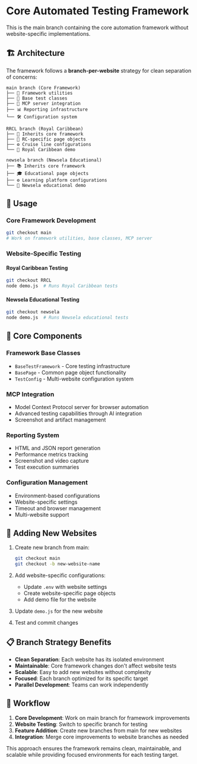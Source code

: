 # Core Automated Testing Framework

This is the main branch containing the core automation framework without website-specific implementations.

## 🏗️ Architecture

The framework follows a **branch-per-website** strategy for clean separation of concerns:

```
main branch (Core Framework)
├── 🌟 Framework utilities
├── 🧪 Base test classes  
├── 🔌 MCP server integration
├── 📊 Reporting infrastructure
└── 🛠️ Configuration system

RRCL branch (Royal Caribbean)
├── 🚢 Inherits core framework
├── 🎯 RC-specific page objects
├── ⚙️ Cruise line configurations
└── 🧪 Royal Caribbean demo

newsela branch (Newsela Educational)
├── 📚 Inherits core framework  
├── 🎓 Educational page objects
├── ⚙️ Learning platform configurations
└── 🧪 Newsela educational demo
```

## 🎯 Usage

### Core Framework Development
```bash
git checkout main
# Work on framework utilities, base classes, MCP server
```

### Website-Specific Testing

#### Royal Caribbean Testing
```bash
git checkout RRCL
node demo.js  # Runs Royal Caribbean tests
```

#### Newsela Educational Testing  
```bash
git checkout newsela
node demo.js  # Runs Newsela educational tests
```

## 🔧 Core Components

### Framework Base Classes
- `BaseTestFramework` - Core testing infrastructure
- `BasePage` - Common page object functionality
- `TestConfig` - Multi-website configuration system

### MCP Integration
- Model Context Protocol server for browser automation
- Advanced testing capabilities through AI integration
- Screenshot and artifact management

### Reporting System
- HTML and JSON report generation
- Performance metrics tracking
- Screenshot and video capture
- Test execution summaries

### Configuration Management
- Environment-based configurations
- Website-specific settings
- Timeout and browser management
- Multi-website support

## 🚀 Adding New Websites

1. Create new branch from main:
   ```bash
   git checkout main
   git checkout -b new-website-name
   ```

2. Add website-specific configurations:
   - Update `.env` with website settings
   - Create website-specific page objects
   - Add demo file for the website

3. Update `demo.js` for the new website

4. Test and commit changes

## 📋 Branch Strategy Benefits

- **Clean Separation**: Each website has its isolated environment
- **Maintainable**: Core framework changes don't affect website tests
- **Scalable**: Easy to add new websites without complexity
- **Focused**: Each branch optimized for its specific target
- **Parallel Development**: Teams can work independently

## 🔄 Workflow

1. **Core Development**: Work on main branch for framework improvements
2. **Website Testing**: Switch to specific branch for testing
3. **Feature Addition**: Create new branches from main for new websites
4. **Integration**: Merge core improvements to website branches as needed

This approach ensures the framework remains clean, maintainable, and scalable while providing focused environments for each testing target.

